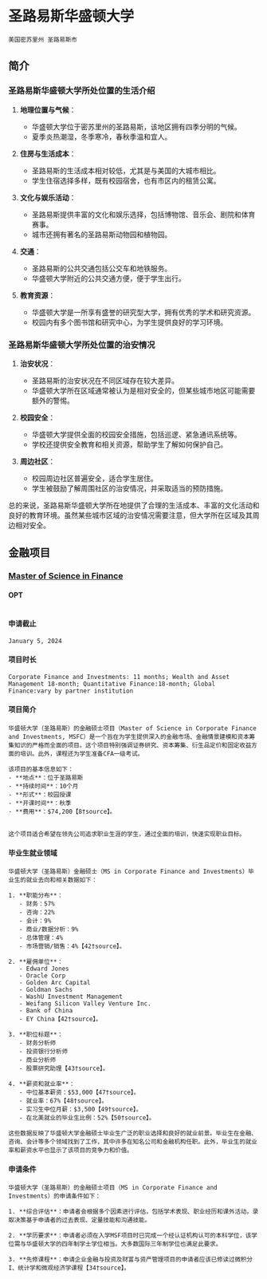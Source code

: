 # 圣路易斯华盛顿大学
`美国密苏里州 圣路易斯市`

## 简介
### 圣路易斯华盛顿大学所处位置的生活介绍

1. **地理位置与气候**：
   - 华盛顿大学位于密苏里州的圣路易斯，该地区拥有四季分明的气候。
   - 夏季炎热潮湿，冬季寒冷，春秋季温和宜人。

2. **住房与生活成本**：
   - 圣路易斯的生活成本相对较低，尤其是与美国的大城市相比。
   - 学生住宿选择多样，既有校园宿舍，也有市区内的租赁公寓。

3. **文化与娱乐活动**：
   - 圣路易斯提供丰富的文化和娱乐选择，包括博物馆、音乐会、剧院和体育赛事。
   - 城市还拥有著名的圣路易斯动物园和植物园。

4. **交通**：
   - 圣路易斯的公共交通包括公交车和地铁服务。
   - 华盛顿大学附近的公共交通方便，便于学生出行。

5. **教育资源**：
   - 华盛顿大学是一所享有盛誉的研究型大学，拥有优秀的学术和研究资源。
   - 校园内有多个图书馆和研究中心，为学生提供良好的学习环境。

### 圣路易斯华盛顿大学所处位置的治安情况

1. **治安状况**：
   - 圣路易斯的治安状况在不同区域存在较大差异。
   - 华盛顿大学所在区域通常被认为是相对安全的，但某些城市地区可能需要额外的警惕。

2. **校园安全**：
   - 华盛顿大学提供全面的校园安全措施，包括巡逻、紧急通讯系统等。
   - 学校还提供安全教育和相关资源，帮助学生了解如何保护自己。

3. **周边社区**：
   - 校园周边社区普遍安全，适合学生居住。
   - 学生被鼓励了解周围社区的治安情况，并采取适当的预防措施。

总的来说，圣路易斯华盛顿大学所在地提供了合理的生活成本、丰富的文化活动和良好的教育环境。虽然某些城市区域的治安情况需要注意，但大学所在区域及其周边相对安全。

## 金融项目

### [Master of Science in Finance](https://olin.wustl.edu/EN-US/academic-programs/specialized-masters-programs/MS-finance/Pages/default.aspx)

#### OPT
```

``` 

#### 申请截止
```
January 5, 2024
```

#### 项目时长
```
Corporate Finance and Investments: 11 months; Wealth and Asset Management 18-month; Quantitative Finance:18-month; Global Finance:vary by partner institution
```

#### 项目简介
```
华盛顿大学（圣路易斯）的金融硕士项目（Master of Science in Corporate Finance and Investments, MSFC）是一个旨在为学生提供深入的金融市场、金融情景建模和资本筹集知识的严格而全面的项目。这个项目特别强调证券研究、资本筹集、衍生品定价和固定收益方面的培训。此外，课程还为学生准备CFA一级考试。

该项目的基本信息如下：
- **地点**：位于圣路易斯
- **持续时间**：10个月
- **形式**：校园授课
- **开课时间**：秋季
- **费用**：$74,200【8†source】。


这个项目适合希望在领先公司追求职业生涯的学生，通过全面的培训，快速实现职业目标。
```

#### 毕业生就业领域
```
华盛顿大学（圣路易斯）金融硕士（MS in Corporate Finance and Investments）毕业生的就业去向和相关数据如下：

1. **职能分布**：
   - 财务：57%
   - 咨询：22%
   - 会计：9%
   - 商业/数据分析：9%
   - 总体管理：4%
   - 市场营销/销售：4%【42†source】。

2. **雇佣单位**：
   - Edward Jones
   - Oracle Corp
   - Golden Arc Capital
   - Goldman Sachs
   - WashU Investment Management
   - Weifang Silicon Valley Venture Inc.
   - Bank of China
   - EY China【42†source】。

3. **职位标题**：
   - 财务分析师
   - 投资银行分析师
   - 商业分析师
   - 股票研究助理【43†source】。

4. **薪资和就业率**：
   - 中位基本薪资：$53,000【47†source】。
   - 就业率：67%【48†source】。
   - 实习生中位月薪：$3,500【49†source】。
   - 在北美就业的毕业生比例：52%【50†source】。

这些数据反映了华盛顿大学金融硕士毕业生广泛的职业选择和良好的就业前景。毕业生在金融、咨询、会计等多个领域找到了工作，其中许多在知名公司和金融机构任职。此外，毕业生的就业率和薪资水平也显示了该项目的竞争力和价值。
```

#### 申请条件
```
华盛顿大学（圣路易斯）的金融硕士项目（MS in Corporate Finance and Investments）的申请条件如下：

1. **综合评估**：申请者会根据多个因素进行评估，包括学术表现、职业经历和课外活动。录取决策基于申请者的过去表现、定量技能和沟通技能。

2. **学历要求**：申请者必须在入学MSF项目时已完成一个经认证机构认可的本科学位，该学位需与华盛顿大学的四年制学士学位相当。大多数国际三年制学位也满足此要求。

3. **先修课程**：申请企业金融与投资及财富与资产管理项目的申请者应该已修读过微积分 I、统计学和微观经济学课程【34†source】。
```